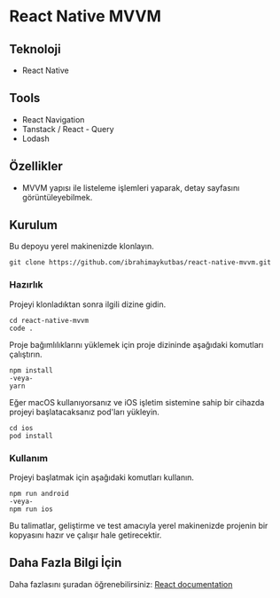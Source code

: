 # React Native MVVM

## Teknoloji

- React Native

## Tools

- React Navigation
- Tanstack / React - Query
- Lodash

## Özellikler

- MVVM yapısı ile listeleme işlemleri yaparak, detay sayfasını görüntüleyebilmek.

## Kurulum

Bu depoyu yerel makinenizde klonlayın.

```
git clone https://github.com/ibrahimaykutbas/react-native-mvvm.git
```

### Hazırlık

Projeyi klonladıktan sonra ilgili dizine gidin.

```
cd react-native-mvvm
code .
```

Proje bağımlılıklarını yüklemek için proje dizininde aşağıdaki komutları çalıştırın.

```
npm install
-veya-
yarn
```

Eğer macOS kullanıyorsanız ve iOS işletim sistemine sahip bir cihazda projeyi başlatacaksanız pod'ları yükleyin.

```
cd ios
pod install
```

### Kullanım

Projeyi başlatmak için aşağıdaki komutları kullanın.

```
npm run android
-veya-
npm run ios
```

Bu talimatlar, geliştirme ve test amacıyla yerel makinenizde projenin bir kopyasını hazır ve çalışır hale getirecektir.

## Daha Fazla Bilgi İçin

Daha fazlasını şuradan öğrenebilirsiniz: [React documentation](https://reactnative.dev/)
